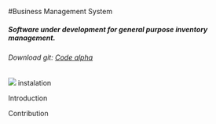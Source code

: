 #Business Management System
##### Software under development for general purpose inventory management.
###### Download git: [Code alpha](https://github.com/Calixtro-Alejandro/sge.git "Code alpha")
![]( https://magazinte.com/wp-content/uploads/2021/06/Captura.png )
instalation

Introduction

Contribution
